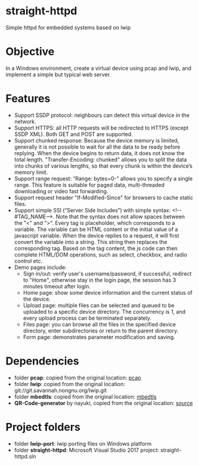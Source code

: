 # straight-httpd

Simple httpd for embedded systems based on lwip

# Objective

In a Windows environment, create a virtual device using pcap and lwip, and implement a simple but typical web server.

# Features

* Support SSDP protocol: neighbours can detect this virtual device in the network.
* Support HTTPS: all HTTP requests will be redirected to HTTPS (except SSDP XML). Both GET and POST are supported.
* Support chunked response: Because the device memory is limited, generally it is not possible to wait for all the data to be ready before replying. When the device begins to return data, it does not know the total length. "Transfer-Encoding: chunked" allows you to split the data into chunks of various lengths, so that every chunk is within the device’s memory limit.
* Support range request: “Range: bytes=0-” allows you to specify a single range. This feature is suitable for paged data, multi-threaded downloading or video fast forwarding.
* Support request header "If-Modified-Since" for browsers to cache static files.
* Support simple SSI (“Server Side Includes”) with simple syntax: \<!--#TAG_NAME--\>. Note that the syntax does not allow spaces between the "<" and ">". Every tag is placeholder, which corresponds to a variable. The variable can be HTML content or the initial value of a javascript variable. When the device replies to a request, it will first convert the variable into a string. This string then replaces the corresponding tag. Based on the tag content, the js code can then complete HTML/DOM operations, such as select, checkbox, and radio control etc.
* Demo pages include:
  * Sign in/out: verify user's username/password, if successful, redirect to "Home", otherwise stay in the login page, the session has 3 minutes timeout after login.
  * Home page:  show some device information and the current status of the device.
  * Upload page: multiple files can be selected and queued to be uploaded to a specific device directory. The concurrency is 1, and every upload process can be terminated separately.
  * Files page: you can browse all the files in the specified device directory, enter subdirectories or return to the parent directory.
  * Form page: demonstrates parameter modification and saving.

# Dependencies

* folder **pcap**: copied from the original location: [pcap](https://nmap.org/npcap/dist/npcap-sdk-1.04.zip)
* folder **lwip**: copied from the original location: git://git.savannah.nongnu.org/lwip.git
* folder **mbedtls**: copied from the original location: [mbedtls](https://github.com/ARMmbed/mbedtls.git)
* **QR-Code-generator** by nayuki, copied from the original location: [source](https://github.com/nayuki/QR-Code-generator/tree/a6ef65d237628a03dee3ae1df592df9a3359204d/javascript)

# Project folders

* folder **lwip-port**: lwip porting files on Windows platform
* folder **straight-httpd**: Microsoft Visual Studio 2017 project: straight-httpd.sln
